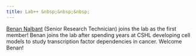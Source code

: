 ```yaml
---
title: Lab++ &nbsp;&nbsp;&nbsp;
---
```


[Benan Nalbant](https://clareaulab.com/members/benan-nalbant.html) (Senior Research Technician) joins the 
lab as the first member! Benan joins the lab after spending years at CSHL developing
cell models to study transcription factor dependencies in cancer. Welcome Benan!

